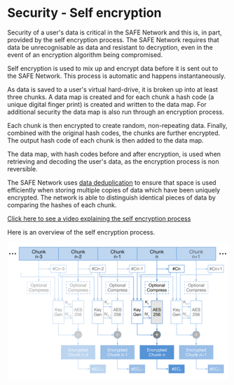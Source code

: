 # Security - Self encryption
Security of a user's data is critical in the SAFE Network and this is, in part, provided by the self encryption process. The SAFE Network requires that data be unrecognisable as data and resistant to decryption, even in the event of an encryption algorithm being compromised.

Self encryption is used to mix up and encrypt data before it is sent out to the SAFE Network. This process is automatic and happens instantaneously.

As data is saved to a user's virtual hard-drive, it is broken up into at least three chunks. A data map is created and for each chunk a hash code (a unique digital finger print) is created and written to the data map. For additional security the data map is also run through an encryption process.

Each chunk is then encrypted to create random, non-repeating data. Finally, combined with the original hash codes, the chunks are further encrypted. The output hash code of each chunk is then added to the data map.

The data map, with hash codes before and after encryption, is used when retrieving and decoding the user's data, as the encryption process is non reversible.

The SAFE Network uses [data deduplication](http://en.wikipedia.org/wiki/Data_deduplication) to ensure that space is used efficiently when storing multiple copies of data which have been uniquely encrypted. The network is able to distinguish identical pieces of data by comparing the hashes of each chunk.

[Click here to see a video explaining the self encryption process](https://www.youtube.com/watch?v=Jnvwv4z17b4)

Here is an overview of the self encryption process.

![Figure 1-1](./img/self-encryption.png)




